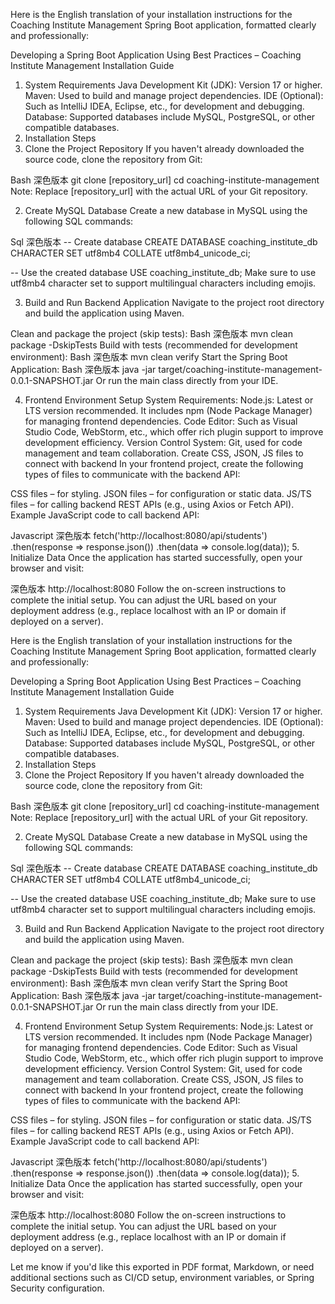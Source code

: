 
Here is the English translation of your installation instructions for the Coaching Institute Management Spring Boot application, formatted clearly and professionally:

Developing a Spring Boot Application Using Best Practices – Coaching Institute Management
Installation Guide
1. System Requirements
Java Development Kit (JDK): Version 17 or higher.
Maven: Used to build and manage project dependencies.
IDE (Optional): Such as IntelliJ IDEA, Eclipse, etc., for development and debugging.
Database: Supported databases include MySQL, PostgreSQL, or other compatible databases.
2. Installation Steps
1. Clone the Project Repository
If you haven't already downloaded the source code, clone the repository from Git:

Bash
深色版本
git clone [repository_url]
cd coaching-institute-management
Note: Replace [repository_url] with the actual URL of your Git repository.

2. Create MySQL Database
Create a new database in MySQL using the following SQL commands:

Sql
深色版本
-- Create database
CREATE DATABASE coaching_institute_db
    CHARACTER SET utf8mb4
    COLLATE utf8mb4_unicode_ci;

-- Use the created database
USE coaching_institute_db;
Make sure to use utf8mb4 character set to support multilingual characters including emojis.

3. Build and Run Backend Application
Navigate to the project root directory and build the application using Maven.

Clean and package the project (skip tests):
Bash
深色版本
mvn clean package -DskipTests
Build with tests (recommended for development environment):
Bash
深色版本
mvn clean verify
Start the Spring Boot Application:
Bash
深色版本
java -jar target/coaching-institute-management-0.0.1-SNAPSHOT.jar
Or run the main class directly from your IDE.

4. Frontend Environment Setup
System Requirements:
Node.js: Latest or LTS version recommended. It includes npm (Node Package Manager) for managing frontend dependencies.
Code Editor: Such as Visual Studio Code, WebStorm, etc., which offer rich plugin support to improve development efficiency.
Version Control System: Git, used for code management and team collaboration.
Create CSS, JSON, JS files to connect with backend
In your frontend project, create the following types of files to communicate with the backend API:

CSS files – for styling.
JSON files – for configuration or static data.
JS/TS files – for calling backend REST APIs (e.g., using Axios or Fetch API).
Example JavaScript code to call backend API:

Javascript
深色版本
fetch('http://localhost:8080/api/students')
  .then(response => response.json())
  .then(data => console.log(data));
5. Initialize Data
Once the application has started successfully, open your browser and visit:

深色版本
http://localhost:8080
Follow the on-screen instructions to complete the initial setup. You can adjust the URL based on your deployment address (e.g., replace localhost with an IP or domain if deployed on a server).


Here is the English translation of your installation instructions for the Coaching Institute Management Spring Boot application, formatted clearly and professionally:

Developing a Spring Boot Application Using Best Practices – Coaching Institute Management
Installation Guide
1. System Requirements
Java Development Kit (JDK): Version 17 or higher.
Maven: Used to build and manage project dependencies.
IDE (Optional): Such as IntelliJ IDEA, Eclipse, etc., for development and debugging.
Database: Supported databases include MySQL, PostgreSQL, or other compatible databases.
2. Installation Steps
1. Clone the Project Repository
If you haven't already downloaded the source code, clone the repository from Git:

Bash
深色版本
git clone [repository_url]
cd coaching-institute-management
Note: Replace [repository_url] with the actual URL of your Git repository.

2. Create MySQL Database
Create a new database in MySQL using the following SQL commands:

Sql
深色版本
-- Create database
CREATE DATABASE coaching_institute_db
    CHARACTER SET utf8mb4
    COLLATE utf8mb4_unicode_ci;

-- Use the created database
USE coaching_institute_db;
Make sure to use utf8mb4 character set to support multilingual characters including emojis.

3. Build and Run Backend Application
Navigate to the project root directory and build the application using Maven.

Clean and package the project (skip tests):
Bash
深色版本
mvn clean package -DskipTests
Build with tests (recommended for development environment):
Bash
深色版本
mvn clean verify
Start the Spring Boot Application:
Bash
深色版本
java -jar target/coaching-institute-management-0.0.1-SNAPSHOT.jar
Or run the main class directly from your IDE.

4. Frontend Environment Setup
System Requirements:
Node.js: Latest or LTS version recommended. It includes npm (Node Package Manager) for managing frontend dependencies.
Code Editor: Such as Visual Studio Code, WebStorm, etc., which offer rich plugin support to improve development efficiency.
Version Control System: Git, used for code management and team collaboration.
Create CSS, JSON, JS files to connect with backend
In your frontend project, create the following types of files to communicate with the backend API:

CSS files – for styling.
JSON files – for configuration or static data.
JS/TS files – for calling backend REST APIs (e.g., using Axios or Fetch API).
Example JavaScript code to call backend API:

Javascript
深色版本
fetch('http://localhost:8080/api/students')
  .then(response => response.json())
  .then(data => console.log(data));
5. Initialize Data
Once the application has started successfully, open your browser and visit:

深色版本
http://localhost:8080
Follow the on-screen instructions to complete the initial setup. You can adjust the URL based on your deployment address (e.g., replace localhost with an IP or domain if deployed on a server).

Let me know if you'd like this exported in PDF format, Markdown, or need additional sections such as CI/CD setup, environment variables, or Spring Security configuration.